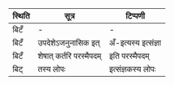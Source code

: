 | स्थिति | सूत्र | टिप्पणी |
| ----- | ------- | ------ |
| बिटँ | - | - |
| बिटँ | उपदेशेऽजनुनासिक इत् | अँ-इत्यस्य इत्संज्ञा |
| बिटँ | शेषात् कर्तरि परस्मैपदम् | इति परस्मैपदम् |
| बिट् | तस्य लोपः | इत्संज्ञकस्य लोपः |

